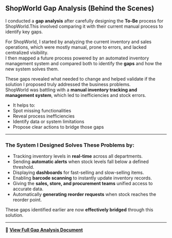 ##  ShopWorld Gap Analysis (Behind the Scenes)

I conducted a **gap analysis** after carefully designing the **To-Be** process for ShopWorld.This involved comparing it with their current manual process to identify key gaps. 

For ShopWorld, I started by analyzing the current inventory and sales operations, which were mostly manual, prone to errors, and lacked centralized visibility.  
I then mapped a future process powered by an automated inventory management system and compared both to identify the **gaps** and how the new system solves them.


These gaps revealed what needed to change and helped validate if the solution I proposed truly addressed the business problems.  
ShopWorld was battling with a **manual inventory tracking and management system**, which led to inefficiencies and stock errors.

- It helps to:
- Spot missing functionalities
- Reveal process inefficiencies
- Identify data or system limitations
- Propose clear actions to bridge those gaps

---

### The System I Designed Solves These Problems by:
- Tracking inventory levels in **real-time** across all departments.  
- Sending **automatic alerts** when stock levels fall below a defined threshold.  
- Displaying **dashboards** for fast-selling and slow-selling items.  
- Enabling **barcode scanning** to instantly update inventory records.  
- Giving the **sales, store, and procurement teams** unified access to accurate data.  
- Automatically **generating reorder requests** when stock reaches the reorder point.

These gaps identified earlier are now **effectively bridged** through this solution.

---

📄 **[View Full Gap Analysis Document](link)**
